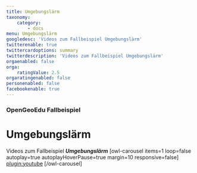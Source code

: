 ```yaml
---
title: Umgebungslärm
taxonomy:
    category:
        - docs
menu: Umgebungslärm
googledesc: 'Videos zum Fallbeispiel Umgebungslärm'
twitterenable: true
twittercardoptions: summary
twitterdescription: 'Videos zum Fallbeispiel Umgebungslärm'
orgaenabled: false
orga:
    ratingValue: 2.5
orgaratingenabled: false
personenabled: false
facebookenable: true
---
```


### OpenGeoEdu Fallbeispiel

# Umgebungslärm

Videos zum Fallbeispiel ***Umgebungslärm***
[owl-carousel items=1 loop=false autoplay=true autoplayHoverPause=true margin=10 responsive=false]
[plugin:youtube](https://www.youtube.com/watch?v=UJyKWAgDKr4)
[/owl-carousel]



<!-- [owl-carousel items=3 loop=true autoplay=true autoplayHoverPause=true margin=10 responsive={0:{items:1},1000:{items:2},1400:{items:3}}]
![](/images/video_placeholder.png)
![](/images/video_placeholder.png)
![](/images/video_placeholder.png)
![](/images/video_placeholder.png)
![](/images/video_placeholder.png)
[/owl-carousel] -->

